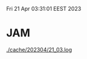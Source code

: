 Fri 21 Apr 03:31:01 EEST 2023
# JAM
<a href='./cache/202304/21_03.log'>./cache/202304/21_03.log</a>
